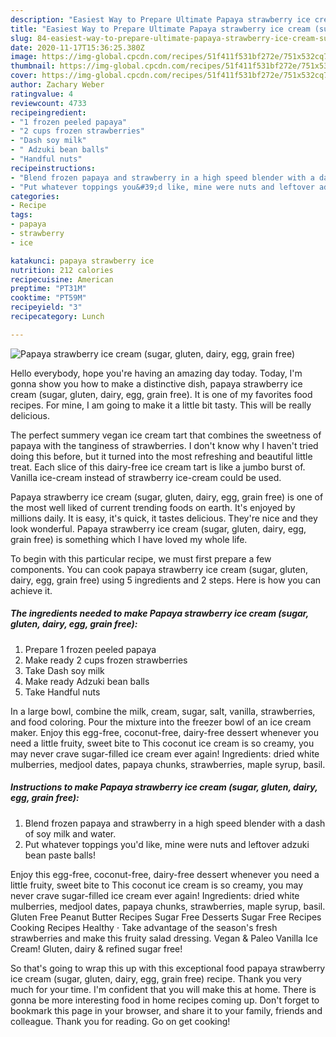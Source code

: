 ```yaml
---
description: "Easiest Way to Prepare Ultimate Papaya strawberry ice cream (sugar, gluten, dairy, egg, grain free)"
title: "Easiest Way to Prepare Ultimate Papaya strawberry ice cream (sugar, gluten, dairy, egg, grain free)"
slug: 84-easiest-way-to-prepare-ultimate-papaya-strawberry-ice-cream-sugar-gluten-dairy-egg-grain-free
date: 2020-11-17T15:36:25.380Z
image: https://img-global.cpcdn.com/recipes/51f411f531bf272e/751x532cq70/papaya-strawberry-ice-cream-sugar-gluten-dairy-egg-grain-free-recipe-main-photo.jpg
thumbnail: https://img-global.cpcdn.com/recipes/51f411f531bf272e/751x532cq70/papaya-strawberry-ice-cream-sugar-gluten-dairy-egg-grain-free-recipe-main-photo.jpg
cover: https://img-global.cpcdn.com/recipes/51f411f531bf272e/751x532cq70/papaya-strawberry-ice-cream-sugar-gluten-dairy-egg-grain-free-recipe-main-photo.jpg
author: Zachary Weber
ratingvalue: 4
reviewcount: 4733
recipeingredient:
- "1 frozen peeled papaya"
- "2 cups frozen strawberries"
- "Dash soy milk"
- " Adzuki bean balls"
- "Handful nuts"
recipeinstructions:
- "Blend frozen papaya and strawberry in a high speed blender with a dash of soy milk and water."
- "Put whatever toppings you&#39;d like, mine were nuts and leftover adzuki bean paste balls!"
categories:
- Recipe
tags:
- papaya
- strawberry
- ice

katakunci: papaya strawberry ice 
nutrition: 212 calories
recipecuisine: American
preptime: "PT31M"
cooktime: "PT59M"
recipeyield: "3"
recipecategory: Lunch

---
```



![Papaya strawberry ice cream (sugar, gluten, dairy, egg, grain free)](https://img-global.cpcdn.com/recipes/51f411f531bf272e/751x532cq70/papaya-strawberry-ice-cream-sugar-gluten-dairy-egg-grain-free-recipe-main-photo.jpg)

Hello everybody, hope you're having an amazing day today. Today, I'm gonna show you how to make a distinctive dish, papaya strawberry ice cream (sugar, gluten, dairy, egg, grain free). It is one of my favorites food recipes. For mine, I am going to make it a little bit tasty. This will be really delicious.

The perfect summery vegan ice cream tart that combines the sweetness of papaya with the tanginess of strawberries. I don&#39;t know why I haven&#39;t tried doing this before, but it turned into the most refreshing and beautiful little treat. Each slice of this dairy-free ice cream tart is like a jumbo burst of. Vanilla ice-cream instead of strawberry ice-cream could be used.

Papaya strawberry ice cream (sugar, gluten, dairy, egg, grain free) is one of the most well liked of current trending foods on earth. It's enjoyed by millions daily. It is easy, it's quick, it tastes delicious. They're nice and they look wonderful. Papaya strawberry ice cream (sugar, gluten, dairy, egg, grain free) is something which I have loved my whole life.


To begin with this particular recipe, we must first prepare a few components. You can cook papaya strawberry ice cream (sugar, gluten, dairy, egg, grain free) using 5 ingredients and 2 steps. Here is how you can achieve it.

<!--inarticleads1-->

##### The ingredients needed to make Papaya strawberry ice cream (sugar, gluten, dairy, egg, grain free):

1. Prepare 1 frozen peeled papaya
1. Make ready 2 cups frozen strawberries
1. Take Dash soy milk
1. Make ready  Adzuki bean balls
1. Take Handful nuts


In a large bowl, combine the milk, cream, sugar, salt, vanilla, strawberries, and food coloring. Pour the mixture into the freezer bowl of an ice cream maker. Enjoy this egg-free, coconut-free, dairy-free dessert whenever you need a little fruity, sweet bite to This coconut ice cream is so creamy, you may never crave sugar-filled ice cream ever again! Ingredients: dried white mulberries, medjool dates, papaya chunks, strawberries, maple syrup, basil. 

<!--inarticleads2-->

##### Instructions to make Papaya strawberry ice cream (sugar, gluten, dairy, egg, grain free):

1. Blend frozen papaya and strawberry in a high speed blender with a dash of soy milk and water.
1. Put whatever toppings you&#39;d like, mine were nuts and leftover adzuki bean paste balls!


Enjoy this egg-free, coconut-free, dairy-free dessert whenever you need a little fruity, sweet bite to This coconut ice cream is so creamy, you may never crave sugar-filled ice cream ever again! Ingredients: dried white mulberries, medjool dates, papaya chunks, strawberries, maple syrup, basil. Gluten Free Peanut Butter Recipes Sugar Free Desserts Sugar Free Recipes Cooking Recipes Healthy · Take advantage of the season&#39;s fresh strawberries and make this fruity salad dressing. Vegan &amp; Paleo Vanilla Ice Cream! Gluten, dairy &amp; refined sugar free! 

So that's going to wrap this up with this exceptional food papaya strawberry ice cream (sugar, gluten, dairy, egg, grain free) recipe. Thank you very much for your time. I'm confident that you will make this at home. There is gonna be more interesting food in home recipes coming up. Don't forget to bookmark this page in your browser, and share it to your family, friends and colleague. Thank you for reading. Go on get cooking!
